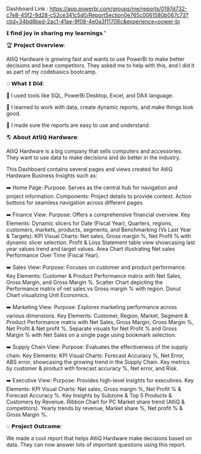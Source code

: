 Dashboard Link : https://app.powerbi.com/groups/me/reports/0197d732-c7e8-45f2-9d28-c52ce341c5d0/ReportSection0e765c0061580b067c73?ctid=34bd8bed-2ac1-41ae-9f08-4e0a3f11706c&experience=power-bi

𝗜 𝗳𝗶𝗻𝗱 𝗷𝗼𝘆 𝗶𝗻 𝘀𝗵𝗮𝗿𝗶𝗻𝗴 𝗺𝘆 𝗹𝗲𝗮𝗿𝗻𝗶𝗻𝗴𝘀."

🏆 𝗣𝗿𝗼𝗷𝗲𝗰𝘁 𝗢𝘃𝗲𝗿𝘃𝗶𝗲𝘄:

AtliQ Hardware is growing fast and wants to use PowerBi to make better decisions and beat competitors. They asked me to help with this, and I did it as part of my codebasics bootcamp.

💡 𝗪𝗵𝗮𝘁 𝗜 𝗗𝗶𝗱:

🔹 I used tools like SQL, PowerBi Desktop, Excel, and DAX language.

🔹 I learned to work with data, create dynamic reports, and make things look good.

🔹 I made sure the reports are easy to use and understand.

🌎 𝗔𝗯𝗼𝘂𝘁 𝗔𝘁𝗹𝗶𝗤 𝗛𝗮𝗿𝗱𝘄𝗮𝗿𝗲:

AtliQ Hardware is a big company that sells computers and accessories. They want to use data to make decisions and do better in the industry.

This Dashboard contains several pages and views created for AtliQ Hardware Business Insights such as:

➡️ Home Page: Purpose: Serves as the central hub for navigation and project information. Components: Project details to provide context. Action buttons for seamless navigation across different pages.

➡️ Finance View: Purpose: Offers a comprehensive financial overview. Key Elements: Dynamic slicers for Date (Fiscal Year), Quarters, regions, customers, markets, products, segments, and Benchmarking (Vs Last Year & Targets). KPI Visual Charts: Net sales, Gross margin %, Net Profit % with dynamic slicer selection. Profit & Loss Statement table view showcasing last year values trend and target values. Area Chart illustrating Net sales Performance Over Time (Fiscal Year).

➡️ Sales View: Purpose: Focuses on customer and product performance. Key Elements: Customer & Product Performance matrix with Net Sales, Gross Margin, and Gross Margin %. Scatter Chart depicting the Performance matrix of net sales vs Gross margin % with region. Donut Chart visualizing Unit Economics.

➡️ Marketing View: Purpose: Explores marketing performance across various dimensions. Key Elements: Customer, Region, Market, Segment & Product Performance matrix with Net Sales, Gross Margin, Gross Margin %, Net Profit & Net profit %. Separate visuals for Net Profit % and Gross Margin % with Net Sales on a single page using bookmark selection.

➡️ Supply Chain View: Purpose: Evaluates the effectiveness of the supply chain. Key Elements: KPI Visual Charts: Forecast Accuracy %, Net Error, ABS error, showcasing the growing trend in the Supply Chain. Key metrics by customer & product with forecast accuracy %, Net error, and Risk.

➡️ Executive View: Purpose: Provides high-level insights for executives. Key Elements: KPI Visual Charts: Net sales, Gross margin %, Net Profit % & Forecast Accuracy %. Key Insights by Subzone & Top 5 Products & Customers by Revenue. Ribbon Chart for PC Market share trend (AtliQ & competitors). Yearly trends by revenue, Market share %, Net profit % & Gross Margin %.

💡 𝗣𝗿𝗼𝗷𝗲𝗰𝘁 𝗢𝘂𝘁𝗰𝗼𝗺𝗲:

We made a cool report that helps AtliQ Hardware make decisions based on data. They can now answer lots of important questions using this report.
